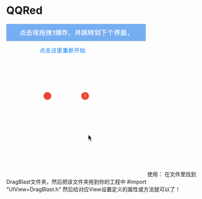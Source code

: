# QQRed
![image](https://github.com/873391579/QQRed/blob/master/%E5%BD%95%E5%B1%8F1.gif)
使用：
在文件里找到DragBlast文件夹，然后把该文件夹拖到你的工程中
#import "UIView+DragBlast.h" 然后给对应View设置定义的属性或方法就可以了！
